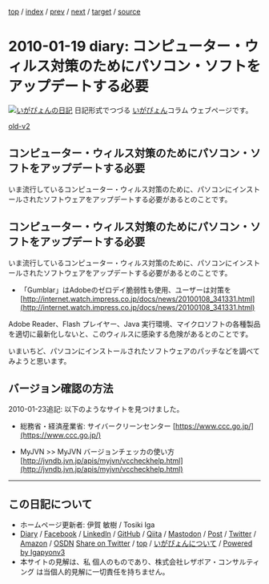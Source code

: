 [top](../index.html) 
 / [index](index.html) 
 / [prev](ig100117.html) 
 / [next](ig100124.html) 
 / [target](https://www.igapyon.jp/igapyon/diary/2010/ig100119.html) 
 / [source](https://github.com/igapyon/diary/blob/master/2010/ig100119.src.md) 

2010-01-19 diary: コンピューター・ウィルス対策のためにパソコン・ソフトをアップデートする必要
=====================================================================================================
[![いがぴょんの日記](https://www.igapyon.jp/igapyon/diary/images/iga202308_128.jpg "いがぴょん")](https://www.igapyon.jp/igapyon/diary/memo/memoigapyon.html) 日記形式でつづる [いがぴょん](https://www.igapyon.jp/igapyon/diary/memo/memoigapyon.html)コラム ウェブページです。

[old-v2](ig100119-orig.html)

## コンピューター・ウィルス対策のためにパソコン・ソフトをアップデートする必要

いま流行しているコンピューター・ウィルス対策のために、パソコンにインストールされたソフトウェアをアップデートする必要があるとのことです。


## コンピューター・ウィルス対策のためにパソコン・ソフトをアップデートする必要

いま流行しているコンピューター・ウィルス対策のために、パソコンにインストールされたソフトウェアをアップデートする必要があるとのことです。

* 「Gumblar」はAdobeのゼロデイ脆弱性も使用、ユーザーは対策を
  [http://internet.watch.impress.co.jp/docs/news/20100108_341331.html](http://internet.watch.impress.co.jp/docs/news/20100108_341331.html)

Adobe Reader、Flash プレイヤー、Java 実行環境、マイクロソフトの各種製品を適切に最新化しないと、このウィルスに感染する危険があるとのことです。

いまいちど、パソコンにインストールされたソフトウェアのパッチなどを調べてみようと思います。

## バージョン確認の方法

2010-01-23追記: 以下のようなサイトを見つけました。

* 総務省・経済産業省: サイバークリーンセンター
  [https://www.ccc.go.jp/](https://www.ccc.go.jp/)
  
* MyJVN >> MyJVN バージョンチェッカの使い方
  [http://jvndb.jvn.jp/apis/myjvn/vccheckhelp.html](http://jvndb.jvn.jp/apis/myjvn/vccheckhelp.html)


----------------------------------------------------------------------------------------------------

## この日記について

* ホームページ更新者: 伊賀 敏樹 / Tosiki Iga
* [Diary](https://www.igapyon.jp/igapyon/diary/) / [Facebook](https://www.facebook.com/igapyon) / [LinkedIn](https://www.linkedin.com/in/toshikiiga) / [GitHub](https://github.com/igapyon) / [Qiita](https://qiita.com/igapyon) / [Mastodon](https://social.vivaldi.net/@igapyon) / [Post](https://post.news/igapyon) / [Twitter](https://twitter.com/ToshikiIga) / [Amazon](https://www.amazon.co.jp/%E4%BC%8A%E8%B3%80-%E6%95%8F%E6%A8%B9/e/B004LTQWCQ) / [OSDN](https://ja.osdn.net/users/iga/)
[Share on Twitter](https://twitter.com/intent/tweet?hashtags=igapyon%2Cdiary%2C%E3%81%84%E3%81%8C%E3%81%B4%E3%82%87%E3%82%93&text=%E3%82%B3%E3%83%B3%E3%83%94%E3%83%A5%E3%83%BC%E3%82%BF%E3%83%BC%E3%83%BB%E3%82%A6%E3%82%A3%E3%83%AB%E3%82%B9%E5%AF%BE%E7%AD%96%E3%81%AE%E3%81%9F%E3%82%81%E3%81%AB%E3%83%91%E3%82%BD%E3%82%B3%E3%83%B3%E3%83%BB%E3%82%BD%E3%83%95%E3%83%88%E3%82%92%E3%82%A2%E3%83%83%E3%83%97%E3%83%87%E3%83%BC%E3%83%88%E3%81%99%E3%82%8B%E5%BF%85%E8%A6%81&url=https%3A%2F%2Fwww.igapyon.jp%2Figapyon%2Fdiary%2F2010%2Fig100119.html) / [top](../index.html) / [いがぴょんについて](https://www.igapyon.jp/igapyon/diary/memo/memoigapyon.html) / [Powered by Igapyonv3](https://github.com/igapyon/igapyonv3)
* 本サイトの見解は、私 個人のものであり、株式会社レザボア・コンサルティング は当個人的見解に一切責任を持ちません。 
